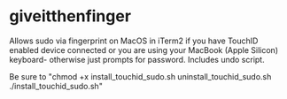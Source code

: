 # giveitthenfinger
Allows sudo via fingerprint on MacOS in iTerm2 if you have TouchID enabled device connected or you are using your MacBook (Apple Silicon) keyboard- otherwise just prompts for password.  Includes undo script.

Be sure to "chmod +x install_touchid_sudo.sh uninstall_touchid_sudo.sh
./install_touchid_sudo.sh"

